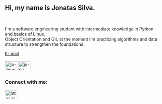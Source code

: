  <strong><h2>Hi, my name is Jonatas Silva.</h2></strong><br>
 
 <p>
    I'm a software engineering student with intermediate knowledge in Python and basics of Linux,<br>
    Object Orientation and Git, at the moment i'm practicing algorithms and data structure to strengthen the foundations.
 </p>
 <a href=mailto:jonatassilvaemanuel@gmail.com?subject=Contact HTML">E- mail</a>


<div style="display: inline_block"><br>
 <img align="center" alt="jo-linux" height="30" width="40" src="https://cdn.jsdelivr.net/gh/devicons/devicon/icons/linux/linux-original.svg" />
 <img align="center" alt="jo-py" height="30" width="40" src="https://cdn.jsdelivr.net/gh/devicons/devicon/icons/python/python-original.svg" />
          
          
          
          
 
</div>

##
<h3 align="left">Connect with me:</h3>
<p align="left">
<a href="https://linkedin.com/in/https://www.linkedin.com/in/jonatasemanuell/" target="blank"><img align="center" src="https://raw.githubusercontent.com/rahuldkjain/github-profile-readme-generator/master/src/images/icons/Social/linked-in-alt.svg" alt="https://www.linkedin.com/in/jonatasemanuell/" height="30" width="40" /></a>
</p>


